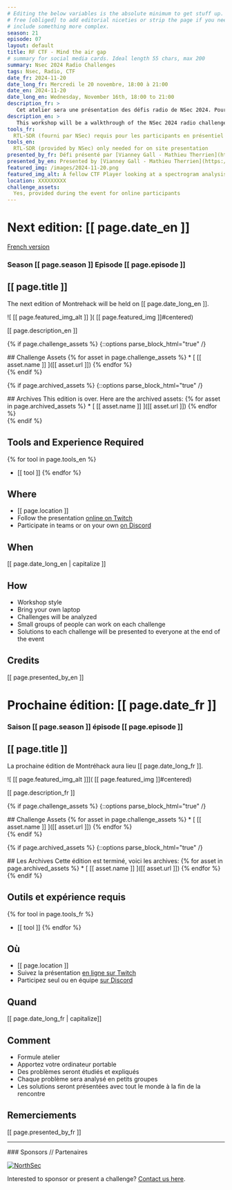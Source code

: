 ```yaml
---
# Editing the below variables is the absolute minimum to get stuff up. Feel
# free [obliged] to add editorial niceties or strip the page if you need to
# include something more complex.
season: 21
episode: 07
layout: default
title: RF CTF - Mind the air gap
# summary for social media cards. Ideal length 55 chars, max 200
summary: Nsec 2024 Radio Challenges
tags: Nsec, Radio, CTF
date_fr: 2024-11-20
date_long_fr: Mercredi le 20 novembre, 18:00 à 21:00
date_en: 2024-11-20
date_long_en: Wednesday, November 16th, 18:00 to 21:00
description_fr: >
   Cet atelier sera une présentation des défis radio de NSec 2024. Pour ceux présents sur place, nous vous fournirons un RTL-SDR. Certaines radios émettront des signaux correspondant à nos défis, et vous pourrez les tester à nouveau avec de l'aide si nécessaire. Pour ceux en ligne, nous vous fournirons des signaux enregistrés que certains logiciels comme "gqrx" pourront analyser. Il y aura des astuces de *fox hunting*, SSTV, PSK31 et quelques autres.
description_en: >
   This workshop will be a walkthrough of the NSec 2024 radio challenges. For those present on site, we will provide you with a RTL-SDR. Some radio will transmit signals with our challenges and you will be able to try them again and have some help along the way. For those online, we will provide you with recorded signals that some software like "gqrx" will be able to ingest. There will be fox hunt tricks, SSTV, PSK31 and a few others.
tools_fr:
  RTL-SDR (fourni par NSec) requis pour les participants en présentiel
tools_en:
  RTL-SDR (provided by NSec) only needed for on site presentation
presented_by_fr: Défi présenté par [Vianney Gall - Mathieu Therrien](https://www.linkedin.com/in/vianney-gall/)
presented_by_en: Presented by [Vianney Gall - Mathieu Therrien](https://www.linkedin.com/in/vianney-gall/)
featured_img: /images/2024-11-20.png
featured_img_alt: A fellow CTF Player looking at a spectrogram analysis to find a flag, in vain.
location: XXXXXXXXX
challenge_assets:
  Yes, provided during the event for online participants
---
```


# Next edition: [[ page.date_en ]]
[French version](#french)

### Season [[ page.season ]] Episode [[ page.episode ]]

## [[ page.title ]]

The next edition of Montrehack will be held on [[ page.date_long_en ]].

![ [[ page.featured_img_alt ]] ]( [[ page.featured_img ]]#centered)

[[ page.description_en ]]

{% if page.challenge_assets %}
{::options parse_block_html="true" /}
<div class="assets">
## Challenge Assets
{% for asset in page.challenge_assets %}
* [ [[ asset.name ]] ]([[ asset.url ]])
{% endfor %}
</div>
{% endif %}

{% if page.archived_assets %}
{::options parse_block_html="true" /}
<div class="archives">
## Archives
This edition is over. Here are the archived assets:
{% for asset in page.archived_assets %}
* [ [[ asset.name ]] ]([[ asset.url ]])
{% endfor %}
</div>
{% endif %}

## Tools and Experience Required

{% for tool in page.tools_en %}
* [[ tool ]]
{% endfor %}

## Where


* [[ page.location ]]
* Follow the presentation [online on Twitch](https://twitch.tv/montrehack/)
* Participate in teams or on your own [on Discord](https://discord.gg/4qfFwPX)

## When

[[ page.date_long_en | capitalize ]]

## How

* Workshop style
* Bring your own laptop
* Challenges will be analyzed
* Small groups of people can work on each challenge
* Solutions to each challenge will be presented to everyone at the end of the event

## Credits

[[ page.presented_by_en ]]

<a id="french"></a>

# Prochaine édition: [[ page.date_fr ]]

### Saison [[ page.season ]] épisode [[ page.episode ]]

## [[ page.title ]]

La prochaine édition de Montréhack aura lieu [[ page.date_long_fr ]].

![ [[ page.featured_img_alt ]]]( [[ page.featured_img ]]#centered)

[[ page.description_fr ]]

{% if page.challenge_assets %}
{::options parse_block_html="true" /}
<div class="assets">
## Challenge Assets
{% for asset in page.challenge_assets %}
* [ [[ asset.name ]] ]([[ asset.url ]])
{% endfor %}
</div>
{% endif %}

{% if page.archived_assets %}
{::options parse_block_html="true" /}
<div class="archives">
## Les Archives
Cette édition est terminé, voici les archives:
{% for asset in page.archived_assets %}
* [ [[ asset.name ]] ]([[ asset.url ]])
{% endfor %}
</div>
{% endif %}

## Outils et expérience requis

{% for tool in page.tools_fr %}
* [[ tool ]]
{% endfor %}

## Où

* [[ page.location ]]
* Suivez la présentation [en ligne sur Twitch](https://twitch.tv/montrehack/)
* Participez seul ou en équipe [sur Discord](https://discord.gg/4qfFwPX)

## Quand

[[ page.date_long_fr | capitalize]]

## Comment

* Formule atelier
* Apportez votre ordinateur portable
* Des problèmes seront étudiés et expliqués
* Chaque problème sera analysé en petits groupes
* Les solutions seront présentées avec tout le monde à la fin de la rencontre

## Remerciements

[[ page.presented_by_fr ]]

<hr/>
### Sponsors // Partenaires

[![NorthSec](/images/nsec_logo.png)](https://nsec.io/)

Interested to sponsor or present a challenge? [Contact us here](https://docs.google.com/forms/d/e/1FAIpQLSecc0vfe3pIwMJjIBCYW4G43ZwtagwVESu_qHKnglnBc3R3ww/viewform?usp=sf_link).
